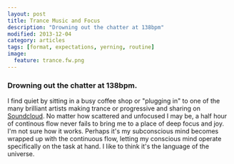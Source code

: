 ```yaml
---
layout: post
title: Trance Music and Focus
description: "Drowning out the chatter at 138bpm"
modified: 2013-12-04
category: articles
tags: [format, expectations, yerning, routine]
image:
  feature: trance.fw.png
---
```


### Drowning out the chatter at 138bpm. ###

I find quiet by sitting in a busy coffee shop or "plugging in" to one of the many brilliant artists making trance or progressive and sharing on [Soundcloud](https://soundcloud.com/taylor-black-2). No matter how scattered and unfocused I may be, a half hour of continous flow never fails to bring me to a place of deep focus and joy. I'm not sure how it works. Perhaps it's my subconscious mind becomes wrapped up with the continuous flow, letting my conscious mind operate specifically on the task at hand. I like to think it's the language of the universe.

